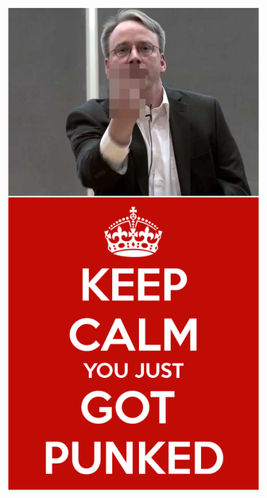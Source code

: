 ![Linus' Middle Finger!](linus_nvidia-620x465-v2-100563992-orig.jpg)
![LOL](keep-calm-you-just-got-punked.jpg)
